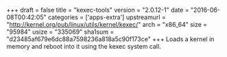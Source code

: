 +++
draft = false
title = "kexec-tools"
version = "2.0.12-1"
date = "2016-06-08T00:42:05"
categories = ['apps-extra']
upstreamurl = "http://kernel.org/pub/linux/utils/kernel/kexec/"
arch = "x86_64"
size = "95984"
usize = "335069"
sha1sum = "d23485af679e6dc88a7598236a818a5c90f173ce"
+++
Loads a kernel in memory and reboot into it using the kexec system call.